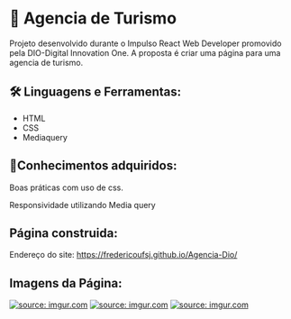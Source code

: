 <h1>  🚀 Agencia de Turismo </h1> 

<p>Projeto desenvolvido durante o Impulso React Web Developer promovido pela DIO-Digital Innovation One. A proposta é criar uma página para uma agencia de turismo.</p>

 <h2>🛠 Linguagens e Ferramentas:</h2>
<ul><li>HTML</li>
    <li>CSS</li>
    <li>Mediaquery</li>
    </ul>
 
 
<h2>📝Conhecimentos adquiridos:</h2>
 
 <p>Boas práticas com uso de css.</p>
 <p>Responsividade utilizando Media query</p>
 
 <h2>Página construida:</h2>
 
 Endereço do site: https://fredericoufsj.github.io/Agencia-Dio/
 
 <h2>Imagens da Página:</h2>
  
 <a href="https://imgur.com/2fzooej"><img src="https://i.imgur.com/2fzooej.png" title="source: imgur.com" /></a>
 <a href="https://imgur.com/BCG4vVL"><img src="https://i.imgur.com/BCG4vVL.png" title="source: imgur.com" /></a>
 <a href="https://imgur.com/wW8uaqH"><img src="https://i.imgur.com/wW8uaqH.png" title="source: imgur.com" /></a>
